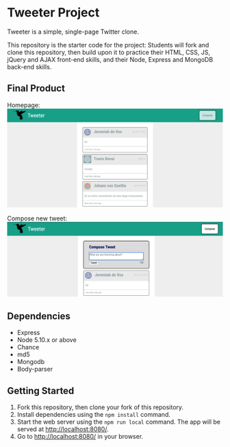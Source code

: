 # Tweeter Project

Tweeter is a simple, single-page Twitter clone.

This repository is the starter code for the project: Students will fork and clone this repository, then build upon it to practice their HTML, CSS, JS, jQuery and AJAX front-end skills, and their Node, Express and MongoDB back-end skills.

## Final Product

Homepage: 
!["Screenshot of Homepage"](https://github.com/govsandhu/tweeter/blob/master/docs/Homepage.png?raw=true)

Compose new tweet:
!["Screenshot of compose new tweet"](https://github.com/govsandhu/tweeter/blob/master/docs/Compose%20Tweet.png?raw=true) 


## Dependencies

- Express
- Node 5.10.x or above
- Chance 
- md5
- Mongodb 
- Body-parser

## Getting Started

1. Fork this repository, then clone your fork of this repository.
2. Install dependencies using the `npm install` command.
3. Start the web server using the `npm run local` command. The app will be served at <http://localhost:8080/>.
4. Go to <http://localhost:8080/> in your browser.